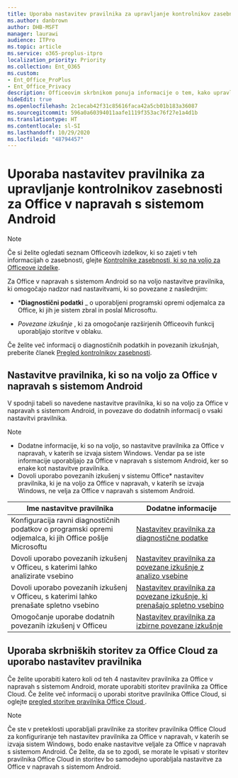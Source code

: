 ```yaml
---
title: Uporaba nastavitev pravilnika za upravljanje kontrolnikov zasebnosti za Office v napravah s sistemom Android
ms.author: danbrown
author: DHB-MSFT
manager: laurawi
audience: ITPro
ms.topic: article
ms.service: o365-proplus-itpro
localization_priority: Priority
ms.collection: Ent_O365
ms.custom:
- Ent_Office_ProPlus
- Ent_Office_Privacy
description: Officeovim skrbnikom ponuja informacije o tem, kako upravljati nastavitve zasebnosti za Office v napravah s sistemom Android.
hideEdit: true
ms.openlocfilehash: 2c1ecab42f31c85616faca42a5cb01b183a36087
ms.sourcegitcommit: 596a0a60394011aafe1119f353ac76f27e1a4d1b
ms.translationtype: HT
ms.contentlocale: sl-SI
ms.lasthandoff: 10/29/2020
ms.locfileid: "48794457"
---
```

# <a name="use-policy-settings-to-manage-privacy-controls-for-office-on-android-devices"></a>Uporaba nastavitev pravilnika za upravljanje kontrolnikov zasebnosti za Office v napravah s sistemom Android

> [!NOTE]
> Če si želite ogledati seznam Officeovih izdelkov, ki so zajeti v teh informacijah o zasebnosti, glejte [Kontrolnike zasebnosti, ki so na voljo za Officeove izdelke](products-versions-privacy-controls.md).

Za Office v napravah s sistemom Android so na voljo nastavitve pravilnika, ki omogočajo nadzor nad nastavitvami, ki so povezane z naslednjim:

- ***Diagnostični podatki** _ o uporabljeni programski opremi odjemalca za Office, ki jih je sistem zbral in poslal Microsoftu.

- _*_Povezane izkušnje_*_ , ki za omogočanje razširjenih Officeovih funkcij uporabljajo storitve v oblaku.

Če želite več informacij o diagnostičnih podatkih in povezanih izkušnjah, preberite članek [Pregled kontrolnikov zasebnosti](overview-privacy-controls.md).

## <a name="policy-settings-available-for-office-on-android-devices"></a>Nastavitve pravilnika, ki so na voljo za Office v napravah s sistemom Android

V spodnji tabeli so navedene nastavitve pravilnika, ki so na voljo za Office v napravah s sistemom Android, in povezave do dodatnih informacij o vsaki nastavitvi pravilnika.

> [!NOTE]
>- Dodatne informacije, ki so na voljo, so nastavitve pravilnika za Office v napravah, v katerih se izvaja sistem Windows. Vendar pa se iste informacije uporabljajo za Office v napravah s sistemom Android, ker so enake kot nastavitve pravilnika.
>- Dovoli uporabo povezanih izkušenj v sistemu Office* nastavitev pravilnika, ki je na voljo za Office v napravah, v katerih se izvaja Windows, ne velja za Office v napravah s sistemom Android. 


|Ime nastavitve pravilnika  |Dodatne informacije |
|---------|---------|
|Konfiguracija ravni diagnostičnih podatkov o programski opremi odjemalca, ki jih Office pošlje Microsoftu|[Nastavitev pravilnika za diagnostične podatke](manage-privacy-controls.md#policy-setting-for-diagnostic-data)         |
|Dovoli uporabo povezanih izkušenj v Officeu, s katerimi lahko analizirate vsebino| [Nastavitev pravilnika za povezane izkušnje z analizo vsebine](manage-privacy-controls.md#policy-setting-for-connected-experiences-that-analyze-your-content)        |
|Dovoli uporabo povezanih izkušenj v Officeu, s katerimi lahko prenašate spletno vsebino |[Nastavitev pravilnika za povezane izkušnje, ki prenašajo spletno vsebino](manage-privacy-controls.md#policy-setting-for-connected-experiences-that-download-online-content)         |
|Omogočanje uporabe dodatnih povezanih izkušenj v Officeu |[Nastavitev pravilnika za izbirne povezane izkušnje](manage-privacy-controls.md#policy-setting-for-optional-connected-experiences)|



## <a name="use-office-cloud-policy-service-to-apply-policy-settings"></a>Uporaba skrbniških storitev za Office Cloud za uporabo nastavitev pravilnika

Če želite uporabiti katero koli od teh 4 nastavitev pravilnika za Office v napravah s sistemom Android, morate uporabiti storitev pravilnika za Office Cloud. Če želite več informacij o uporabi storitve pravilnika Office Cloud, si oglejte [pregled storitve pravilnika Office Cloud ](../overview-office-cloud-policy-service.md).

> [!NOTE]
> Če ste v preteklosti uporabljali pravilnike za storitev pravilnika Office Cloud za konfiguriranje teh nastavitev pravilnika za Office v napravah, v katerih se izvaja sistem Windows, bodo enake nastavitve veljale za Office v napravah s sistemom Android. Če želite, da se to zgodi, se morate le vpisati v storitev pravilnika Office Cloud in storitev bo samodejno uporabljala nastavitve za Office v napravah s sistemom Android.
